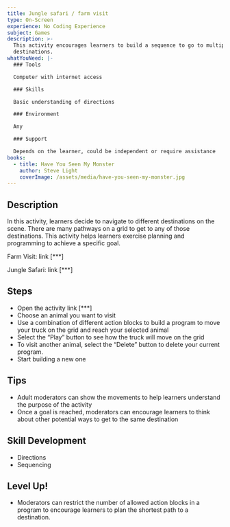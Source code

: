 ```yaml
---
title: Jungle safari / farm visit
type: On-Screen
experience: No Coding Experience
subject: Games
description: >-
  This activity encourages learners to build a sequence to go to multiple
  destinations.
whatYouNeed: |-
  ### Tools

  Computer with internet access

  ### Skills

  Basic understanding of directions

  ### Environment

  Any

  ### Support

  Depends on the learner, could be independent or require assistance
books:
  - title: Have You Seen My Monster
    author: Steve Light
    coverImage: /assets/media/have-you-seen-my-monster.jpg
---
```

## Description

In this activity, learners decide to navigate to different destinations on the scene. There are many pathways on a grid to get to any of those destinations. This activity helps learners exercise planning and programming to achieve a specific goal.

Farm Visit: link \[\*\**]

Jungle Safari: link \[\*\**]

## Steps

* Open the activity link \[\*\**]
* Choose an animal you want to visit
* Use a combination of different action blocks to build a program to move your truck on the grid and reach your selected animal
* Select the “Play” button to see how the truck will move on the grid
* To visit another animal, select the “Delete” button to delete your current program.
* Start building a new one

## Tips

* Adult moderators can show the movements to help learners understand the purpose of the activity
* Once a goal is reached, moderators can encourage learners to think about other potential ways to get to the same destination

## Skill Development

* Directions
* Sequencing 

## Level Up!

* Moderators can restrict the number of allowed action blocks in a program to encourage learners to plan the shortest path to a destination.